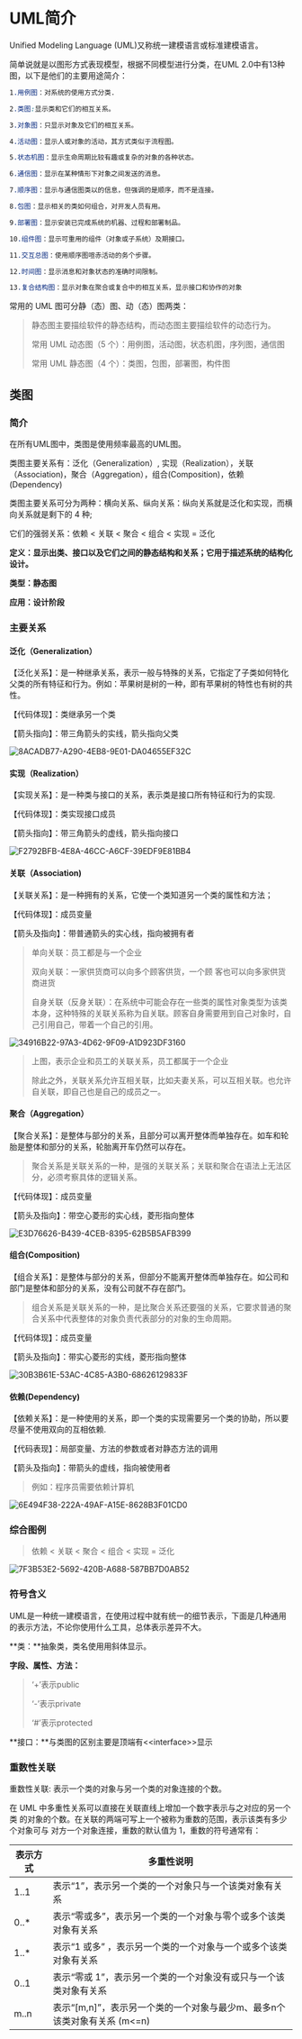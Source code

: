 # UML简介

Unified Modeling Language (UML)又称统一建模语言或标准建模语言。

简单说就是以图形方式表现模型，根据不同模型进行分类，在UML 2.0中有13种图，以下是他们的主要用途简介：

```css
1.用例图：对系统的使用方式分类.

2.类图:显示类和它们的相互关系。

3.对象图：只显示对象及它们的相互关系。

4.活动图：显示人或对象的活动，其方式类似于流程图。

5.状态机图：显示生命周期比较有趣或复杂的对象的各种状态。

6.通信图：显示在某种情形下对象之间发送的消息。

7.顺序图：显示与通信图类以的信息，但强调的是顺序，而不是连接。

8.包图：显示相关的类如何组合，对开发人员有用。

9.部署图：显示安装已完成系统的机器、过程和部署制品。

10.组件图：显示可重用的组件（对象或子系统）及期接口。

11.交互总图：使用顺序图喧赤活动的务个步骤。

12.时间图：显示消息和对象状态的准确时间限制。

13.复合结构图：显示对象在聚合或复合中的相互关系，显示接口和协作的对象 
```

常用的 UML 图可分静（态）图、动（态）图两类：

> 静态图主要描绘软件的静态结构，而动态图主要描绘软件的动态行为。
>
> 常用 UML 动态图（5 个）：用例图，活动图，状态机图，序列图，通信图 
>
> 常用 UML 静态图（4 个）：类图，包图，部署图，构件图

## 类图

### 简介

在所有UML图中，类图是使用频率最高的UML图。

类图主要关系有：泛化（Generalization）,  实现（Realization），关联（Association)，聚合（Aggregation），组合(Composition)，依赖(Dependency)

类图主要关系可分为两种：横向关系、纵向关系：纵向关系就是泛化和实现，而横向关系就是剩下的 4 种;

它们的强弱关系：依赖 < 关联 < 聚合 < 组合 < 实现 = 泛化

**定义：显示出类、接口以及它们之间的静态结构和关系；它用于描述系统的结构化设计。**

**类型：静态图**

**应用：设计阶段**

### 主要关系

#### 泛化（Generalization）

【泛化关系】：是一种继承关系，表示一般与特殊的关系，它指定了子类如何特化父类的所有特征和行为。例如：苹果树是树的一种，即有苹果树的特性也有树的共性。

【代码体现】：类继承另一个类

【箭头指向】：带三角箭头的实线，箭头指向父类

![8ACADB77-A290-4EB8-9E01-DA04655EF32C](https://tva1.sinaimg.cn/large/007S8ZIlly1ggdufii0naj30d507hjtl.jpg)

#### 实现（Realization）

【实现关系】：是一种类与接口的关系，表示类是接口所有特征和行为的实现.

【代码体现】：类实现接口成员

【箭头指向】：带三角箭头的虚线，箭头指向接口

![F2792BFB-4E8A-46CC-A6CF-39EDF9E81BB4](https://tva1.sinaimg.cn/large/007S8ZIlly1ggdug01qq5j30fh05w761.jpg)

#### 关联（Association)

【关联关系】：是一种拥有的关系，它使一个类知道另一个类的属性和方法；

【代码体现】：成员变量

【箭头及指向】：带普通箭头的实心线，指向被拥有者

> 单向关联：员工都是与一个企业
>
> 双向关联：一家供货商可以向多个顾客供货，一个顾 客也可以向多家供货商进货
>
> 自身关联（反身关联）：在系统中可能会存在一些类的属性对象类型为该类本身，这种特殊的关联关系称为自关联。顾客自身需要用到自己对象时，自己引用自己，带着一个自己的引用。

![34916B22-97A3-4D62-9F09-A1D923DF3160](https://tva1.sinaimg.cn/large/007S8ZIlly1ggdugafzzrj30fu07awgc.jpg)

> 上图，表示企业和员工的关联关系，员工都属于一个企业
>
> 除此之外，关联关系允许互相关联，比如夫妻关系，可以互相关联。也允许自关联，即自己也是自己的成员之一。

#### 聚合（Aggregation）

【聚合关系】：是整体与部分的关系，且部分可以离开整体而单独存在。如车和轮胎是整体和部分的关系，轮胎离开车仍然可以存在。

> 聚合关系是关联关系的一种，是强的关联关系；关联和聚合在语法上无法区分，必须考察具体的逻辑关系。 

【代码体现】：成员变量

【箭头及指向】：带空心菱形的实心线，菱形指向整体

![E3D76626-B439-4CEB-8395-62B5B5AFB399](https://tva1.sinaimg.cn/large/007S8ZIlly1ggduiuo9t1j30av0bdacc.jpg)

#### 组合(Composition)

【组合关系】：是整体与部分的关系，但部分不能离开整体而单独存在。如公司和部门是整体和部分的关系，没有公司就不存在部门。

> 组合关系是关联关系的一种，是比聚合关系还要强的关系，它要求普通的聚合关系中代表整体的对象负责代表部分的对象的生命周期。 

【代码体现】：成员变量

【箭头及指向】：带实心菱形的实线，菱形指向整体

![30B3B61E-53AC-4C85-A3B0-68626129833F](https://tva1.sinaimg.cn/large/007S8ZIlly1ggduk8shnjj305z0cx406.jpg)

#### 依赖(Dependency)

【依赖关系】：是一种使用的关系，即一个类的实现需要另一个类的协助，所以要尽量不使用双向的互相依赖.

【代码表现】：局部变量、方法的参数或者对静态方法的调用

【箭头及指向】：带箭头的虚线，指向被使用者

> 例如：程序员需要依赖计算机
>

![6E494F38-222A-49AF-A15E-8628B3F01CD0](https://tva1.sinaimg.cn/large/007S8ZIlly1ggdulp9oqcj305o0audha.jpg)

### 综合图例

> 依赖 < 关联 < 聚合 < 组合 < 实现 = 泛化

![7F3B53E2-5692-420B-A688-587BB7D0AB52](https://tva1.sinaimg.cn/large/007S8ZIlly1ggduoqtsfwj30lg0hwq8d.jpg)

### 符号含义

UML是一种统一建模语言，在使用过程中就有统一的细节表示，下面是几种通用的表示方法，不论你使用什么工具，总体表示差异不大。

**类：**抽象类，类名使用用斜体显示。

**字段、属性、方法：**

> ‘+’表示public
>
> ‘-’表示private
>
> ‘#’表示protected

**接口：**与类图的区别主要是顶端有<\<interface>>显示

### 重数性关联

重数性关联: 表示一个类的对象与另一个类的对象连接的个数。 

在 UML 中多重性关系可以直接在关联直线上增加一个数字表示与之对应的另一个类 的对象的个数。在关联的两端可写上一个被称为重数的范围，表示该类有多少个对象可与 对方一个对象连接，重数的默认值为 1，重数的符号通常有：

| 表示方式 | 多重性说明                                                   |
| -------- | ------------------------------------------------------------ |
| 1..1     | 表示“1”，表示另一个类的一个对象只与一个该类对象有关系        |
| 0..*     | 表示“零或多”，表示另一个类的一个对象与零个或多个该类对象有关系 |
| 1..*     | 表示“1 或多” ，表示另一个类的一个对象与一个或多个该类对象有关系 |
| 0..1     | 表示“零或 1”，表示另一个类的一个对象没有或只与一个该类对象有关系 |
| m..n     | 表示“[m,n]”，表示另一个类的一个对象与最少m、最多n个该类对象有关系 (m<=n) |